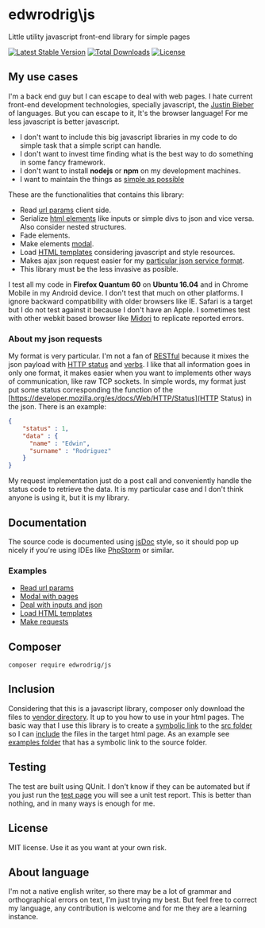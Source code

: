 edwrodrig\js 
========
Little utility javascript front-end library for simple pages

[![Latest Stable Version](https://poser.pugx.org/edwrodrig/js/v/stable)](https://packagist.org/packages/edwrodrig/js)
[![Total Downloads](https://poser.pugx.org/edwrodrig/js/downloads)](https://packagist.org/packages/edwrodrig/js)
[![License](https://poser.pugx.org/edwrodrig/js/license)](https://packagist.org/packages/edwrodrig/js)

## My use cases

I'm a back end guy but I can escape to deal with web pages. I hate current front-end development technologies, specially javascript, the [Justin Bieber](https://es.wikipedia.org/wiki/Justin_Bieber) of languages.
But you can escape to it, It's the browser language!
For me less javascript is better javascript.
 * I don't want to include this big javascript libraries in my code to do simple task that a simple script can handle.
 * I don't want to invest time finding what is the best way to do something in some fancy framework.
 * I don't want to install **nodejs** or **npm** on my development machines.
 * I want to maintain the things as [simple as possible](https://en.wikipedia.org/wiki/KISS_principle)  

These are the functionalities that contains this library:
 * Read [url params](https://en.wikipedia.org/wiki/Query_string) client side.
 * Serialize [html elements](https://www.w3schools.com/html/html_elements.asp) like inputs or simple divs to json and vice versa. Also consider nested structures.
 * Fade elements.
 * Make elements [modal](https://en.wikipedia.org/wiki/Modal_window).
 * Load [HTML templates](https://www.w3schools.com/tags/tag_template.asp) considering javascript and style resources.
 * Makes ajax json request easier for my [particular json service format](#about-my-json-requests).
 * This library must be the less invasive as posible.
 
I test all my code in __Firefox Quantum 60__ on __Ubuntu 16.04__ and in Chrome Mobile in my Android device.
I don't test that much on other platforms. I ignore backward compatibility with older browsers like IE.
Safari is a target but I do not test against it because I don't have an Apple.
I sometimes test with other webkit based browser like [Midori](http://midori-browser.org/) to replicate reported errors.

### About my json requests

My format is very particular. I'm not a fan of [RESTful](https://en.wikipedia.org/wiki/Representational_state_transfer) because it mixes the json payload with [HTTP status](https://developer.mozilla.org/en/docs/Web/HTTP/Status) and [verbs](https://developer.mozilla.org/en-US/docs/Web/HTTP/Methods).
I like that all information goes in only one format, it makes easier when you want to implements other ways of communication, like raw TCP sockets.
In simple words, my format just put some status corresponding the function of the [https://developer.mozilla.org/es/docs/Web/HTTP/Status](HTTP Status) in the json.
There is an example:
```json
{
    "status" : 1,
    "data" : {
      "name" : "Edwin",
      "surname" : "Rodriguez"
    }
}
```

My request implementation just do a post call and conveniently handle the status code to retrieve the data.
It is my particular case and I don't think anyone is using it, but it is my library.


## Documentation
The source code is documented using [jsDoc](http://usejsdoc.org/) style,
so it should pop up nicely if you're using IDEs like [PhpStorm](https://www.jetbrains.com/phpstorm) or similar.

### Examples

* [Read url params](https://github.com/edwrodrig/js/blob/master/examples/params.html)
* [Modal with pages](https://github.com/edwrodrig/js/blob/master/examples/anim_pages_modal.html)
* [Deal with inputs and json](https://github.com/edwrodrig/js/blob/master/examples/get_set.html)
* [Load HTML templates](https://github.com/edwrodrig/js/blob/master/examples/loader.html)
* [Make requests](https://github.com/edwrodrig/js/blob/master/examples/request.html)
    

## Composer
```
composer require edwrodrig/js
```

## Inclusion
Considering that this is a javascript library, composer only download the files to [vendor directory](https://getcomposer.org/doc/06-config.md#vendor-dir).
It up to you how to use in your html pages. The basic way that I use this library is to create a [symbolic link](https://en.wikipedia.org/wiki/Symbolic_link#POSIX_and_Unix-like_operating_systems) to the [src folder](https://github.com/edwrodrig/js/blob/master/src)
so I can [include](https://www.w3schools.com/tags/att_script_src.asp) the files in the target html page. As an example see [examples folder](https://github.com/edwrodrig/js/blob/master/example) that has a symbolic link to the source folder.


## Testing
The test are built using QUnit. I don't know if they can be automated but if you just run the [test page](https://github.com/edwrodrig/js/blob/master/tests/test.html) you will see a unit test report. This is better than nothing, and in many ways is enough for me.

## License
MIT license. Use it as you want at your own risk.

## About language
I'm not a native english writer, so there may be a lot of grammar and orthographical errors on text, I'm just trying my best. But feel free to correct my language, any contribution is welcome and for me they are a learning instance.

